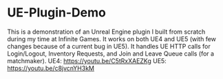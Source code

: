# UE-Plugin-Demo
This is a demonstration of an Unreal Engine plugin I built from scratch during my time at Infinite Games.  It works on both UE4 and UE5 (with few changes because of a current bug in UE5).  It handles UE HTTP calls for Login/Logout, Inventory Requests, and Join and Leave Queue calls (for a matchmaker).
UE4: https://youtu.be/C5tRxXAEZKg
UE5: https://youtu.be/c8jvcnYH3kM
